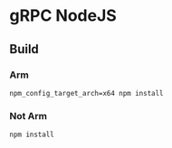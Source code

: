 # gRPC NodeJS

## Build

### Arm

```
npm_config_target_arch=x64 npm install
```

### Not Arm

```
npm install
```
